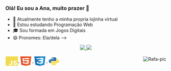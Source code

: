 ### Olá! Eu sou a Ana, muito prazer 🥰

- 💼 Atualmente tenho a minha propria lojinha virtual 
- 📖 Estou estudando Programação Web
- 🎓 Sou formada em Jogos Digitais
- 😄 Pronomes: Ela/dela
-->

<div align="center">
  <a href="https://github.com/Silvaana21">
  <img height="180em" src="https://github-readme-stats.vercel.app/api?username=Silvaana21&show_icons=true&theme=dark&include_all_commits=true&count_private=true"/>
  <img height="180em" src="https://github-readme-stats.vercel.app/api/top-langs/?username=Silvaana21&layout=compact&langs_count=7&theme=dark"/>
</div>

<div style="display: inline_block"><br>
  <img align="center" alt="Rafa-Js" height="30" width="40" src="https://raw.githubusercontent.com/devicons/devicon/master/icons/javascript/javascript-plain.svg">
  <img align="center" alt="Rafa-HTML" height="30" width="40" src="https://raw.githubusercontent.com/devicons/devicon/master/icons/html5/html5-original.svg">
  <img align="center" alt="Rafa-CSS" height="30" width="40" src="https://raw.githubusercontent.com/devicons/devicon/master/icons/css3/css3-original.svg">
  <img align="center" alt="Rafa-Python" height="30" width="40" src="https://raw.githubusercontent.com/devicons/devicon/master/icons/python/python-original.svg">
  <img align="right" alt="Rafa-pic" src="https://cdn.discordapp.com/attachments/1006529789659709443/1006530031255834754/hi.gif">
</div>

##
  

